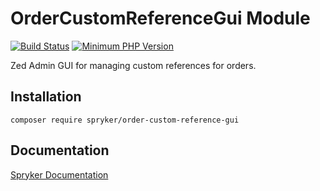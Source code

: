 # OrderCustomReferenceGui Module
[![Build Status](https://travis-ci.org/spryker/order-custom-reference-gui.svg)](https://travis-ci.org/spryker/order-custom-reference-gui)
[![Minimum PHP Version](https://img.shields.io/badge/php-%3E%3D%207.3-8892BF.svg)](https://php.net/)

Zed Admin GUI for managing custom references for orders.

## Installation

```
composer require spryker/order-custom-reference-gui
```

## Documentation

[Spryker Documentation](https://academy.spryker.com/developing_with_spryker/module_guide/modules.html)
